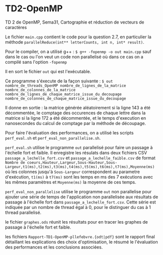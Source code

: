 # TD2-OpenMP
TD 2 de OpenMP, Sema31, Cartographie et réduction de vecteurs de caractères

Le fichier `main.cpp` contient le code pour la question 2.7, en particulier la méthode
`parallelReduce(int** letterCounts, int n, int* result)`.

Pour le compiler, on a utilisé g++ :
`$ g++ -fopenmp -o out main.cpp`
sauf dans le cas ou l'on veut un code non parallelisé où dans ce cas on a compilé sans l'option `-fopenmp`

Il en sort le fichier `out` qui est l'exécutable.

Ce programme s'éxecute de la façon suivante : 
`$ out nombre_de_threads_OpenMP nombre_de_lignes_de_la_matrice nombre_de_colonnes_de_la_matrice
nombre_de_lignes_de_chaque_matrice_issue_du_decoupage nombre_de_colonnes_de_chaque_matrice_issue_du_decoupage`

Il donne en sortie : la matrice générée aléatoirement si la ligne 143 a été décommentée, le comptage des occurences de
chaque lettre dans la matrice si la ligne 172 a été décommentée, et le temps d'execution en nanosecondes du calcul de 
comptage par la méthode de découpage.

Pour faire l'évaluation des performances, on a utilisé les scripts `perf_eval.sh` et `perf_eval_non_parallelise.sh`.

`perf_eval.sh` utilise le programme `out` parallelisé pour faire un passage à l'échelle fort et faible.
Il enregistre les résulats dans deux fichiers CSV `passage_a_lechelle_fort.csv` et `passage_a_lechelle_faible.csv` de
format 
`Nombre de coeurs,Hauteur,Largeur,Sous-Hauteur,Sous-Largeur,t1(ms),t2(ms),t3(ms),t4(ms),t5(ms),t6(ms),t7(ms),Moyenne(ms)`
où les colonnes jusqu'à `Sous-Largeur` correspondent au parametre d'exécution, `t1(ms)` à `t7(ms)` sont les temps en ms
des 7 exécutions avec les mêmes paramètres et `Moyenne(ms)` la moyenne de ces temps.

`perf_eval_non_parallelise` utilise le programme `out` non parallelise pour ajouter une série de temps de l'application
non parallelisée aux résultats de passage à l'échelle fort dans `passage_a_lechelle_fort.csv`. Cette série est indiquée
par un nombre de thread égal à 0, pour le distinguer du cas à 1 thread parallelisé.

le fichier `graphes.ods` réunit les résultats pour en tracer les graphes de passage à l'échelle fort et faible.

les fichiers `Rapport-TD1-OpenMP-pllefebvre.{odt|pdf}` sont le rapport final détaillant les explications des choix
d'optimisation, le résumé le l'évaluation des performances et les conclusions associées.